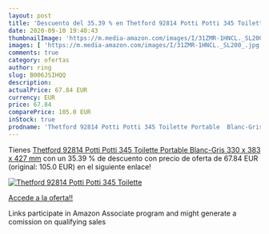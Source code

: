 ```yaml
---
layout: post
title: 'Descuento del 35.39 % en Thetford 92814 Potti Potti 345 Toilette '
date: 2020-09-10 19:40:43
thumbnailImage: 'https://m.media-amazon.com/images/I/31ZMR-1HNCL._SL200_.jpg'
images: [ 'https://m.media-amazon.com/images/I/31ZMR-1HNCL._SL200_.jpg' ]
comments: true
category: ofertas
author: ring
slug: B006JSIHQQ
description:
actualPrice: 67.84 EUR
currency: EUR
price: 67.84
comparePrice: 105.0 EUR
inStock: true
prodname: 'Thetford 92814 Potti Potti 345 Toilette Portable  Blanc-Gris 330 x 383 x 427 mm'
---
```


Tienes [Thetford 92814 Potti Potti 345 Toilette Portable  Blanc-Gris 330 x 383 x 427 mm](https://www.amazon.fr/dp/B006JSIHQQ/?tag=tolees0d-21) con un 35.39 % de descuento con precio de oferta de 67.84 EUR (original: 105.0 EUR) en el siguiente enlace!

[![Thetford 92814 Potti Potti 345 Toilette ](https://m.media-amazon.com/images/I/31ZMR-1HNCL._SL200_.jpg)](https://www.amazon.fr/dp/B006JSIHQQ/?tag=tolees0d-21)

[Accede a la oferta!!](https://www.amazon.fr/dp/B006JSIHQQ/?tag=tolees0d-21)

Links participate in Amazon Associate program and might generate a comission on qualifying sales


